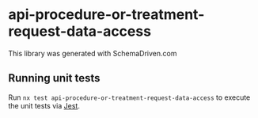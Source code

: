 
# api-procedure-or-treatment-request-data-access

This library was generated with SchemaDriven.com

## Running unit tests

Run `nx test api-procedure-or-treatment-request-data-access` to execute the unit tests via [Jest](https://jestjs.io).


